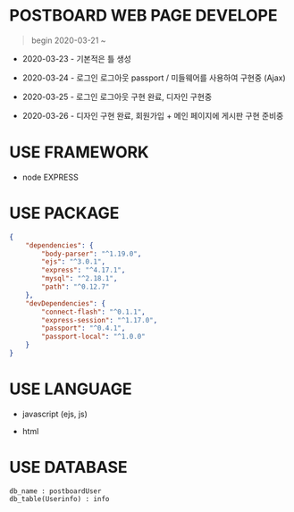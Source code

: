 # POSTBOARD WEB PAGE DEVELOPE 

> begin 2020-03-21 ~

* 2020-03-23 - 기본적은 틀 생성

* 2020-03-24 - 로그인 로그아웃 passport / 미들웨어를 사용하여 구현중 (Ajax)

* 2020-03-25 - 로그인 로그아웃 구현 완료, 디자인 구현중

* 2020-03-26 - 디자인 구현 완료, 회원가입 + 메인 페이지에 게시판 구현 준비중

# USE FRAMEWORK

* node EXPRESS

# USE PACKAGE
```json
{
    "dependencies": {
        "body-parser": "^1.19.0",
        "ejs": "^3.0.1",
        "express": "^4.17.1",
        "mysql": "^2.18.1",
        "path": "^0.12.7"
    },
    "devDependencies": {
        "connect-flash": "^0.1.1",
        "express-session": "^1.17.0",
        "passport": "^0.4.1",
        "passport-local": "^1.0.0"
    }
}
```
# USE LANGUAGE

* javascript (ejs, js)

* html



# USE DATABASE
```
db_name : postboardUser
db_table(Userinfo) : info
```